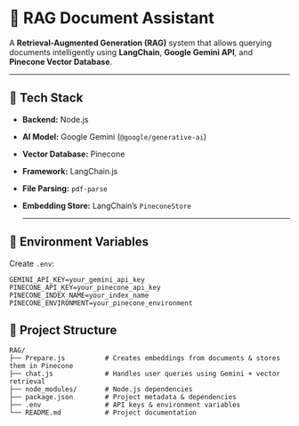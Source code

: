 # 🧠 RAG Document Assistant

A **Retrieval-Augmented Generation (RAG)** system that allows querying documents intelligently using **LangChain**, **Google Gemini API**, and **Pinecone Vector Database**.

---

## 🚀 Tech Stack

- **Backend:** Node.js
- **AI Model:** Google Gemini (`@google/generative-ai`)
- **Vector Database:** Pinecone
- **Framework:** LangChain.js
- **File Parsing:** `pdf-parse`
- **Embedding Store:** LangChain’s `PineconeStore`

  ---

## 🔑 Environment Variables

Create `.env`:

```env
GEMINI_API_KEY=your_gemini_api_key
PINECONE_API_KEY=your_pinecone_api_key
PINECONE_INDEX_NAME=your_index_name
PINECONE_ENVIRONMENT=your_pinecone_environment

```
## 📁 Project Structure
```
RAG/
├── Prepare.js          # Creates embeddings from documents & stores them in Pinecone
├── chat.js             # Handles user queries using Gemini + vector retrieval
├── node_modules/       # Node.js dependencies
├── package.json        # Project metadata & dependencies
├── .env                # API keys & environment variables
└── README.md           # Project documentation

```
